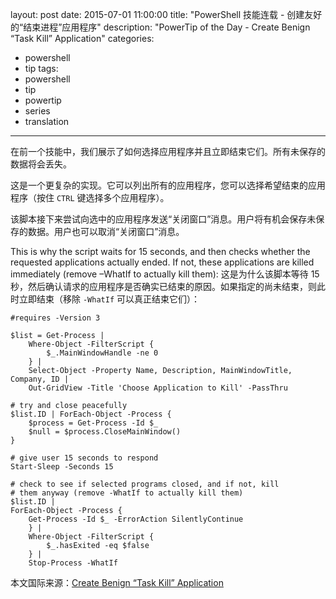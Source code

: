 layout: post
date: 2015-07-01 11:00:00
title: "PowerShell 技能连载 - 创建友好的“结束进程”应用程序"
description: "PowerTip of the Day - Create Benign “Task Kill” Application"
categories:
- powershell
- tip
tags:
- powershell
- tip
- powertip
- series
- translation
---
在前一个技能中，我们展示了如何选择应用程序并且立即结束它们。所有未保存的数据将会丢失。

这是一个更复杂的实现。它可以列出所有的应用程序，您可以选择希望结束的应用程序（按住 `CTRL` 键选择多个应用程序）。

该脚本接下来尝试向选中的应用程序发送“关闭窗口”消息。用户将有机会保存未保存的数据。用户也可以取消“关闭窗口”消息。

This is why the script waits for 15 seconds, and then checks whether the requested applications actually ended. If not, these applications are killed immediately (remove –WhatIf to actually kill them):
这是为什么该脚本等待 15 秒，然后确认请求的应用程序是否确实已结束的原因。如果指定的尚未结束，则此时立即结束（移除 `-WhatIf` 可以真正结束它们）：

    #requires -Version 3
    
    $list = Get-Process |
        Where-Object -FilterScript {
            $_.MainWindowHandle -ne 0
        } |
        Select-Object -Property Name, Description, MainWindowTitle, Company, ID |
        Out-GridView -Title 'Choose Application to Kill' -PassThru
    
    # try and close peacefully
    $list.ID | ForEach-Object -Process {
        $process = Get-Process -Id $_
        $null = $process.CloseMainWindow()
    }
    
    # give user 15 seconds to respond
    Start-Sleep -Seconds 15
    
    # check to see if selected programs closed, and if not, kill
    # them anyway (remove -WhatIf to actually kill them)
    $list.ID |
    ForEach-Object -Process {
        Get-Process -Id $_ -ErrorAction SilentlyContinue
        } |
        Where-Object -FilterScript {
            $_.hasExited -eq $false
        } |
        Stop-Process -WhatIf

<!--more-->
本文国际来源：[Create Benign “Task Kill” Application](http://community.idera.com/powershell/powertips/b/tips/posts/create-benign-task-kill-application)
